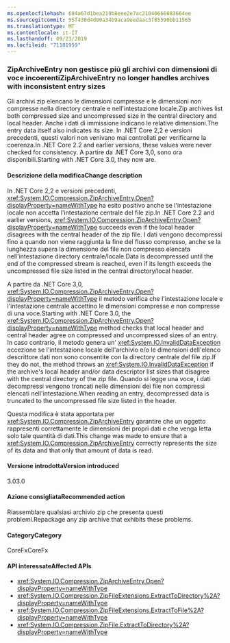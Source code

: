 ```yaml
---
ms.openlocfilehash: 604a67d1bea219b8eee2e7ac21040666083664ee
ms.sourcegitcommit: 55f438d4d00a34b9aca9eedaac3f85590bb11565
ms.translationtype: MT
ms.contentlocale: it-IT
ms.lasthandoff: 09/23/2019
ms.locfileid: "71181959"
---
```

### <a name="ziparchiveentry-no-longer-handles-archives-with-inconsistent-entry-sizes"></a><span data-ttu-id="1d6d5-101">ZipArchiveEntry non gestisce più gli archivi con dimensioni di voce incoerenti</span><span class="sxs-lookup"><span data-stu-id="1d6d5-101">ZipArchiveEntry no longer handles archives with inconsistent entry sizes</span></span>

<span data-ttu-id="1d6d5-102">Gli archivi zip elencano le dimensioni compresse e le dimensioni non compresse nella directory centrale e nell'intestazione locale.</span><span class="sxs-lookup"><span data-stu-id="1d6d5-102">Zip archives list both compressed size and uncompressed size in the central directory and local header.</span></span>  <span data-ttu-id="1d6d5-103">Anche i dati di immissione indicano le relative dimensioni.</span><span class="sxs-lookup"><span data-stu-id="1d6d5-103">The entry data itself also indicates its size.</span></span>  <span data-ttu-id="1d6d5-104">In .NET Core 2,2 e versioni precedenti, questi valori non venivano mai controllati per verificarne la coerenza.</span><span class="sxs-lookup"><span data-stu-id="1d6d5-104">In .NET Core 2.2 and earlier versions, these values were never checked for consistency.</span></span> <span data-ttu-id="1d6d5-105">A partire da .NET Core 3,0, sono ora disponibili.</span><span class="sxs-lookup"><span data-stu-id="1d6d5-105">Starting with .NET Core 3.0, they now are.</span></span>

#### <a name="change-description"></a><span data-ttu-id="1d6d5-106">Descrizione della modifica</span><span class="sxs-lookup"><span data-stu-id="1d6d5-106">Change description</span></span>

<span data-ttu-id="1d6d5-107">In .NET Core 2,2 e versioni precedenti, <xref:System.IO.Compression.ZipArchiveEntry.Open?displayProperty=nameWithType> ha esito positivo anche se l'intestazione locale non accetta l'intestazione centrale del file zip.</span><span class="sxs-lookup"><span data-stu-id="1d6d5-107">In .NET Core 2.2 and earlier versions, <xref:System.IO.Compression.ZipArchiveEntry.Open?displayProperty=nameWithType> succeeds even if the local header disagrees with the central header of the zip file.</span></span> <span data-ttu-id="1d6d5-108">I dati vengono decompressi fino a quando non viene raggiunta la fine del flusso compresso, anche se la lunghezza supera la dimensione del file non compresso elencata nell'intestazione directory centrale/locale.</span><span class="sxs-lookup"><span data-stu-id="1d6d5-108">Data is decompressed until the end of the compressed stream is reached, even if its length exceeds the uncompressed file size listed in the central directory/local header.</span></span>

<span data-ttu-id="1d6d5-109">A partire da .NET Core 3,0, <xref:System.IO.Compression.ZipArchiveEntry.Open?displayProperty=nameWithType> il metodo verifica che l'intestazione locale e l'intestazione centrale accettino le dimensioni compresse e non compresse di una voce.</span><span class="sxs-lookup"><span data-stu-id="1d6d5-109">Starting with .NET Core 3.0, the <xref:System.IO.Compression.ZipArchiveEntry.Open?displayProperty=nameWithType> method checks that local header and central header agree on compressed and uncompressed sizes of an entry.</span></span>  <span data-ttu-id="1d6d5-110">In caso contrario, il metodo genera un' <xref:System.IO.InvalidDataException> eccezione se l'intestazione locale dell'archivio e/o le dimensioni dell'elenco descrittore dati non sono consentite con la directory centrale del file zip.</span><span class="sxs-lookup"><span data-stu-id="1d6d5-110">If they do not, the method throws an <xref:System.IO.InvalidDataException> if the archive's local header and/or data descriptor list sizes that disagree with the central directory of the zip file.</span></span> <span data-ttu-id="1d6d5-111">Quando si legge una voce, i dati decompressi vengono troncati nelle dimensioni dei file non compressi elencati nell'intestazione.</span><span class="sxs-lookup"><span data-stu-id="1d6d5-111">When reading an entry, decompressed data is truncated to the uncompressed file size listed in the header.</span></span>

<span data-ttu-id="1d6d5-112">Questa modifica è stata apportata per <xref:System.IO.Compression.ZipArchiveEntry> garantire che un oggetto rappresenti correttamente le dimensioni dei propri dati e che venga letta solo tale quantità di dati.</span><span class="sxs-lookup"><span data-stu-id="1d6d5-112">This change was made to ensure that a <xref:System.IO.Compression.ZipArchiveEntry> correctly represents the size of its data and that only that amount of data is read.</span></span>

#### <a name="version-introduced"></a><span data-ttu-id="1d6d5-113">Versione introdotta</span><span class="sxs-lookup"><span data-stu-id="1d6d5-113">Version introduced</span></span>

<span data-ttu-id="1d6d5-114">3.0</span><span class="sxs-lookup"><span data-stu-id="1d6d5-114">3.0</span></span>

#### <a name="recommended-action"></a><span data-ttu-id="1d6d5-115">Azione consigliata</span><span class="sxs-lookup"><span data-stu-id="1d6d5-115">Recommended action</span></span>

<span data-ttu-id="1d6d5-116">Riassemblare qualsiasi archivio zip che presenta questi problemi.</span><span class="sxs-lookup"><span data-stu-id="1d6d5-116">Repackage any zip archive that exhibits these problems.</span></span>

#### <a name="category"></a><span data-ttu-id="1d6d5-117">Category</span><span class="sxs-lookup"><span data-stu-id="1d6d5-117">Category</span></span>

<span data-ttu-id="1d6d5-118">CoreFx</span><span class="sxs-lookup"><span data-stu-id="1d6d5-118">CoreFx</span></span>

#### <a name="affected-apis"></a><span data-ttu-id="1d6d5-119">API interessate</span><span class="sxs-lookup"><span data-stu-id="1d6d5-119">Affected APIs</span></span>

- <xref:System.IO.Compression.ZipArchiveEntry.Open?displayProperty=nameWithType>
- <xref:System.IO.Compression.ZipFileExtensions.ExtractToDirectory%2A?displayProperty=nameWithType>
- <xref:System.IO.Compression.ZipFileExtensions.ExtractToFile%2A?displayProperty=nameWithType>
- <xref:System.IO.Compression.ZipFile.ExtractToDirectory%2A?displayProperty=nameWithType>

<!--

### Affected APIs

`M:System.IO.Compression.ZipArchiveEntry.Open`
`Overload:System.IO.Compression.ZipFileExtensions.ExtractToDirectory%2A`
`Overload:System.IO.Compression.ZipFileExtensions.ExtractToFile%2A`
`Overload:System.IO.Compression.ZipFile.ExtractToDirectory%2A`


-->

